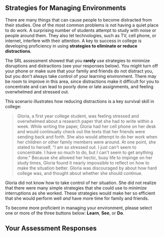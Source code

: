 ## Strategies for Managing Environments

There are many things that can cause people to become distracted from their studies. One of the most common problems is not having a quiet place to do work. A surprising number of students attempt to study with noise or people around them. They also let technologies, such as TV, cell phone, or internet, interfere with their attention. A key to success in college is developing proficiency in using **strategies to eliminate or reduce distractions**.

The SRL assessment showed that you **rarely** use strategies to minimize disruptions and distractions (see your responses below). You might turn off your phone or make sure that your family and friends do not distract you, but you don't always take control of your learning environment. There may be room to improve in this area, since distractions make it difficult for you to concentrate and can lead to poorly done or late assignments, and feeling overwhelmed and stressed out. 

This scenario illustrates how reducing distractions is a key survival skill in college:

> Gloria, a first year college student, was feeling stressed and overwhelmed about a research paper that she had to write within a week. While writing the paper, Gloria had her cell phone on her desk and would continually check out the texts that her friends were sending back and forth. She also would attempt to do her work when her children or other family members were around. At one point, she stated to herself, "I am so stressed out. I just can't seem to concentrate. I have so much to do, but I can't seem to get anything done." Because she allowed her hectic, busy life to impinge on her study times, Gloria found it nearly impossible to reflect on how to make the situation better. Gloria was discouraged by about how hard college was, and thought about whether she should continue. 

Gloria did not know how to take control of her situation. She did not realize that there were many simple strategies that she could use to minimize interruptions as she worked. These strategies would make her so efficient that she would perform well *and* have more time for family and friends.

To become more proficient in managing your environment, please select one or more of the three buttons below: **Learn**, **See**, or **Do**. 

## Your Assessment Responses
